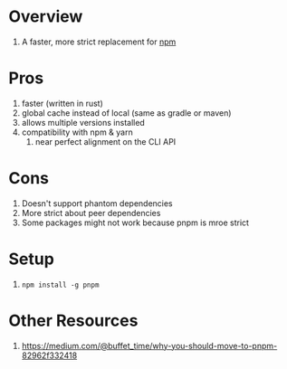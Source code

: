 # Overview
1. A faster, more strict replacement for [npm](https://www.npmjs.com/)


# Pros
1. faster (written in rust)
1. global cache instead of local (same as gradle or maven)
1. allows multiple versions installed
1. compatibility with npm & yarn
    1. near perfect alignment on the CLI API

# Cons
1. Doesn't support phantom dependencies
1. More strict about peer dependencies
1. Some packages might not work because pnpm is mroe strict


# Setup
1. `npm install -g pnpm`


# Other Resources
1. https://medium.com/@buffet_time/why-you-should-move-to-pnpm-82962f332418
